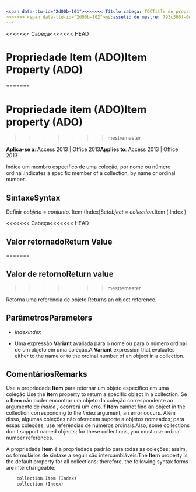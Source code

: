 ```yaml
---
<span data-ttu-id="2d00b-101"><<<<<<< Título cabeça: TOCTitle de propriedade de Item (ADO): propriedade de Item (ADO) === título: propriedade (ADO) Item TOCTitle: Item propriedade (ADO)</span><span class="sxs-lookup"><span data-stu-id="2d00b-101"><<<<<<< HEAD title: Item Property (ADO) TOCTitle: Item Property (ADO) ======= title: Item property (ADO) TOCTitle: Item property (ADO)</span></span>
>>>>>>> <span data-ttu-id="2d00b-102">ms:assetid de mestre: 793c305f-0e5b-a529-e21f-b7ab0843ed49 ms:mtpsurl: https://msdn.microsoft.com/library/JJ249499(v=office.15) ms:contentKeyID: ms.date 48545767: 18/09/2015 mtps_version: v=office.15</span><span class="sxs-lookup"><span data-stu-id="2d00b-102">master ms:assetid: 793c305f-0e5b-a529-e21f-b7ab0843ed49 ms:mtpsurl: https://msdn.microsoft.com/library/JJ249499(v=office.15) ms:contentKeyID: 48545767 ms.date: 09/18/2015 mtps_version: v=office.15</span></span>
---
```


<span data-ttu-id="2d00b-103"><<<<<<< Cabeça</span><span class="sxs-lookup"><span data-stu-id="2d00b-103"><<<<<<< HEAD</span></span>
# <a name="item-property-ado"></a><span data-ttu-id="2d00b-104">Propriedade Item (ADO)</span><span class="sxs-lookup"><span data-stu-id="2d00b-104">Item Property (ADO)</span></span>
=======
# <a name="item-property-ado"></a><span data-ttu-id="2d00b-105">Propriedade item (ADO)</span><span class="sxs-lookup"><span data-stu-id="2d00b-105">Item property (ADO)</span></span>
>>>>>>> <span data-ttu-id="2d00b-106">mestre</span><span class="sxs-lookup"><span data-stu-id="2d00b-106">master</span></span>

<span data-ttu-id="2d00b-107">**Aplica-se a**: Access 2013 | Office 2013</span><span class="sxs-lookup"><span data-stu-id="2d00b-107">**Applies to**: Access 2013 | Office 2013</span></span>

<span data-ttu-id="2d00b-108">Indica um membro específico de uma coleção, por nome ou número ordinal.</span><span class="sxs-lookup"><span data-stu-id="2d00b-108">Indicates a specific member of a collection, by name or ordinal number.</span></span>

## <a name="syntax"></a><span data-ttu-id="2d00b-109">Sintaxe</span><span class="sxs-lookup"><span data-stu-id="2d00b-109">Syntax</span></span>

<span data-ttu-id="2d00b-110">Definir o*objeto* = *conjunto*. Item (Index)</span><span class="sxs-lookup"><span data-stu-id="2d00b-110">Set*object* = *collection*.Item ( Index )</span></span>

<span data-ttu-id="2d00b-111"><<<<<<< Cabeça</span><span class="sxs-lookup"><span data-stu-id="2d00b-111"><<<<<<< HEAD</span></span>
## <a name="return-value"></a><span data-ttu-id="2d00b-112">Valor retornado</span><span class="sxs-lookup"><span data-stu-id="2d00b-112">Return Value</span></span>
=======
## <a name="return-value"></a><span data-ttu-id="2d00b-113">Valor de retorno</span><span class="sxs-lookup"><span data-stu-id="2d00b-113">Return value</span></span>
>>>>>>> <span data-ttu-id="2d00b-114">mestre</span><span class="sxs-lookup"><span data-stu-id="2d00b-114">master</span></span>

<span data-ttu-id="2d00b-115">Retorna uma referência de objeto.</span><span class="sxs-lookup"><span data-stu-id="2d00b-115">Returns an object reference.</span></span>

## <a name="parameters"></a><span data-ttu-id="2d00b-116">Parâmetros</span><span class="sxs-lookup"><span data-stu-id="2d00b-116">Parameters</span></span>

- <span data-ttu-id="2d00b-117">*Index*</span><span class="sxs-lookup"><span data-stu-id="2d00b-117">*Index*</span></span>

- <span data-ttu-id="2d00b-118">Uma expressão **Variant** avaliada para o nome ou para o número ordinal de um objeto em uma coleção.</span><span class="sxs-lookup"><span data-stu-id="2d00b-118">A **Variant** expression that evaluates either to the name or to the ordinal number of an object in a collection.</span></span>

## <a name="remarks"></a><span data-ttu-id="2d00b-119">Comentários</span><span class="sxs-lookup"><span data-stu-id="2d00b-119">Remarks</span></span>

<span data-ttu-id="2d00b-120">Use a propriedade **Item** para retornar um objeto específico em uma coleção.</span><span class="sxs-lookup"><span data-stu-id="2d00b-120">Use the **Item** property to return a specific object in a collection.</span></span> <span data-ttu-id="2d00b-121">Se o **Item** não puder encontrar um objeto da coleção correspondente ao argumento de *índice* , ocorrerá um erro.</span><span class="sxs-lookup"><span data-stu-id="2d00b-121">If **Item** cannot find an object in the collection corresponding to the *Index* argument, an error occurs.</span></span> <span data-ttu-id="2d00b-122">Além disso, algumas coleções não oferecem suporte a objetos nomeados; para essas coleções, use referências de números ordinais.</span><span class="sxs-lookup"><span data-stu-id="2d00b-122">Also, some collections don't support named objects; for these collections, you must use ordinal number references.</span></span>

<span data-ttu-id="2d00b-123">A propriedade **Item** é a propriedade padrão para todas as coleções; assim, os formulários de sintaxe a seguir são intercambiáveis:</span><span class="sxs-lookup"><span data-stu-id="2d00b-123">The **Item** property is the default property for all collections; therefore, the following syntax forms are interchangeable:</span></span>

```vb
    collection.Item (Index)
    collection (Index)
```
